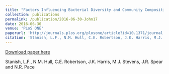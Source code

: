 ```yaml
---
title: "Factors Influencing Bacterial Diversity and Community Composition in Municipal Drinking Waters in the Ohio River Basin, USA"
collection: publications
permalink: /publication/2016-06-30-John17
date: 2016-06-30
venue: 'PLoS ONE'
paperurl: 'http://journals.plos.org/plosone/article?id=10.1371/journal.pone.0157966'
citation: 'Stanish, L.F., N.M. Hull, C.E. Robertson, J.K. Harris, M.J. Stevens, J.R. Spear and N.R. Pace'
---
```


<a href='http://journals.plos.org/plosone/article?id=10.1371/journal.pone.0157966'>Download paper here</a>

 Stanish, L.F., N.M. Hull, C.E. Robertson, J.K. Harris, M.J. Stevens, J.R. Spear and N.R. Pace
